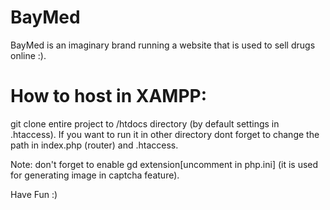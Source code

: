 # BayMed
BayMed is an imaginary brand running a website that is used to sell drugs online :).

# How to host in XAMPP:
git clone entire project to /htdocs directory (by default settings in .htaccess). If you want to run it in other directory dont forget to change the path in index.php (router) and .htaccess.

Note: don't forget to enable gd extension[uncomment in php.ini] (it is used for generating image in captcha feature).

Have Fun :)
